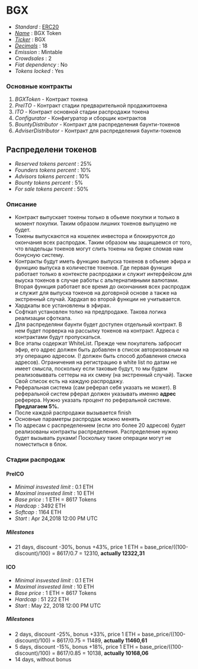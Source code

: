 # BGX

* _Standard_        : [ERC20](https://github.com/ethereum/EIPs/blob/master/EIPS/eip-20.md)
* _[Name](https://github.com/ethereum/EIPs/blob/master/EIPS/eip-20.md#name)_           : BGX Token
* _[Ticker](https://github.com/ethereum/EIPs/blob/master/EIPS/eip-20.md#symbol)_       : BGX
* _[Decimals](https://github.com/ethereum/EIPs/blob/master/EIPS/eip-20.md#decimals)_   : 18
* _Emission_                                                                           : Mintable
* _Crowdsales_                                                                         : 2
* _Fiat dependency_                                                                    : No
* _Tokens locked_                                                                      : Yes

### Основные контракты
1. _BGXToken_ - Контракт токена
2. _PreITO_ - Контракт стадии предварительной продажитокена 
3. _ITO_ - Контракт основной стадии распродажи токена 
4. _Configurator_ - Конфигуратор и сборщик контрактов
5. _BountyDistributor_  - Контракт для распределения баунти-токенов 
6. _AdviserDistributor_  - Контракт для распределения баунти-токенов

## Распределени токенов

* _Reserved tokens percent_                      : 25%
* _Founders tokens percent_                      : 10%
* _Advisors tokens percent_                      : 10%
* _Bounty tokens percent_                        : 5%
* _For sale tokens percent_                      : 50%

### Описание
* Контракт выпускает токены только в обьеме покупки и только в момент покупки. Таким образом лишних токенов выпущено не будет.
* Токены выпускаются на кошелек инвестора и блокируются до окончания всех распродаж. Таким образом мы защищаемся от того, что владельцы токенов могут слить токены на бирже сломав нам бонусную систему.
* Контракты будут иметь функцию выпуска токенов в объеме эфира и функцию выпуска в количестве токенов. Где первая функция работает только в контексте распродажи и служит интерфейсом для выуска токенов в случае работы с альтернативными валютами. Вторая функция работает все время до окончаниия всех распродаж и служит для выпуска токенов на договрной основе а также на экстренный случай. Хардкап во второй функции не учитывается.
* Хардкапы все установлены в эфирах.
* Софткап установлен толко на предпродаже. Такова логика реализации сфоткапа.
* Для распределяни баунти будет доступен отдельный контракт. В нем будет порверка на рассылку токенов на контракт. Адреса с контрактами будут пропускаться.
* Все этапы содержат WhiteList. Прежде чем покупатель забросит эфир, его адрес должен быть добавлен в список авторизованым на эту операцию адресом.  (! должен быть способ добавления списка адресов). Ограничения на регистрацию в white list по датам не имеет смысла, поскольку если таковые будут, то мы будем реализовыввать сеттеры на их смену (на экстренный случай). Также Свой список есть на каждую распродажу.
* Реферальная система (сам реферал себя указать не может). В реферальной систем рферал должен указывать именно  __адрес__ реферера. Нужно указать процент по реферальной системе. __Предлагаем 5%.__
* После каждой распродажи вызывается finish
* Основные параметры распродаж можно менять
* По адресам с распределением (если это более 20 адресов) будет реализованы контракты распределения. Распределение нужно будет вызывать руками! Поскольку такие операции могут не поместиться в блок.


### Стадии распродаж

#### PreICO
* _Minimal insvested limit_     : 0.1 ETH
* _Maximal insvested limit_     : 10 ETH
* _Base price_                  : 1 ETH = 8617 Tokens
* _Hardcap_                     : 3492 ETH
* _Softcap_                     : 1164 ETH
* _Start_                       : Apr 24,2018 12:00 PM UTC

##### Milestones
* 21 days, discount -30%, bonus +43%, price 1 ETH = base_price/((100-discount)/100) = 8617/0.7 = 12310, __actually 12322,31__

#### ICO
* _Minimal insvested limit_     : 0.1 ETH
* _Maximal insvested limit_     : 10 ETH
* _Base price_                  : 1 ETH = 8617 Tokens
* _Hardcap_                     : 51 222 ETH
* _Start_                       : May 22, 2018 12:00 PM UTC 
 
##### Milestones
* 2 days, discount -25%, bonus +33%, price 1 ETH = base_price/((100-discount)/100) = 8617/0.75 = 11489, __actually 11460,61__
* 5 days, discount -15%, bonus +18%, price 1 ETH = base_price/((100-discount)/100) = 8617/0.85 = 10138, __actually 10168,06__
* 14 days, without bonus

